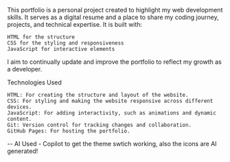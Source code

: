 This portfolio is a personal project created to highlight my web development skills. It serves as a digital resume and a place to share my coding journey, projects, and technical expertise. It is built with:

    HTML for the structure
    CSS for the styling and responsiveness
    JavaScript for interactive elements

I aim to continually update and improve the portfolio to reflect my growth as a developer.


Technologies Used

    HTML: For creating the structure and layout of the website.
    CSS: For styling and making the website responsive across different devices.
    JavaScript: For adding interactivity, such as animations and dynamic content.
    Git: Version control for tracking changes and collaboration.
    GitHub Pages: For hosting the portfolio.

-- AI Used - Copilot to get the theme swtich working, also the icons are AI generated!
